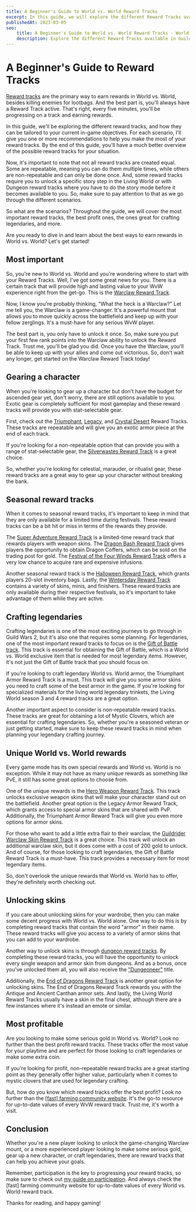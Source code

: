 ```yaml
---
title: A Beginner's Guide to World vs. World Reward Tracks
excerpt: In this guide, we will explore the different Reward Tracks available in Guild Wars 2 World vs World and provide expert tips on how to choose the best one for your playstyle.
publishedAt: 2023-03-05
seo:
    title: A Beginner's Guide to World vs. World Reward Tracks - World vs. World Basics - Guild Wars 2 Guide
    description: Explore the different Reward Tracks available in Guild Wars 2 World vs World and learn expert tips on how to choose the best one for your playstyle.
---
```


# A Beginner's Guide to Reward Tracks

[Reward tracks](https://wiki.guildwars2.com/wiki/WvW_Reward_Track) are the primary way to earn rewards in World vs. World, besides killing enemies for lootbags. And the best part is, you'll always have a Reward Track active. That's right, every five minutes, you'll be progressing on a track and earning rewards.

In this guide, we'll be exploring the different reward tracks, and how they can be tailored to your current in-game objectives. For each scenario, I'll give you one or more recommendations to help you make the most of your reward tracks. By the end of this guide, you'll have a much better overview of the possible reward tracks for your situation.

Now, it's important to note that not all reward tracks are created equal. Some are repeatable, meaning you can do them multiple times, while others are non-repeatable and can only be done once. And, some reward tracks require you to unlock a specific story step in the Living World or with Dungeon reward tracks where you have to do the story mode before it becomes available to you. So, make sure to pay attention to that as we go through the different scenarios.

So what are the scenarios? Throughout the guide, we will cover the most important reward tracks, the best profit ones, the ones great for crafting legendaries, and more.

Are you ready to dive in and learn about the best ways to earn rewards in World vs. World? Let's get started!

<youtube-player id="0epaDRq-MfY"></youtube-player>


## Most important

So, you're new to World vs. World and you're wondering where to start with your Reward Tracks. Well, I've got some great news for you. There is a certain track that will provide high and lasting value to your WvW experience right from the get-go. This is the [Warclaw Reward Track](https://wiki.guildwars2.com/wiki/Warclaw_Reward_Track).

Now, I know you're probably thinking, "What the heck is a Warclaw?" Let me tell you, the Warclaw is a game-changer. It's a powerful mount that allows you to move quickly across the battlefield and keep up with your fellow zerglings. It's a must-have for any serious WvW player.

The best part is, you only have to unlock it once. So, make sure you put your first few rank points into the Warclaw ability to unlock the Reward Track. Trust me, you'll be glad you did. Once you have the Warclaw, you'll be able to keep up with your allies and come out victorious. So, don't wait any longer, get started on the Warclaw Reward Track today!

## Gearing a character

When you're looking to gear up a character but don't have the budget for ascended gear yet, don't worry, there are still options available to you. Exotic gear is completely sufficient for most gameplay and these reward tracks will provide you with stat-selectable gear.

First, check out the [Triumphant](https://wiki.guildwars2.com/wiki/Triumphant_Armor_Reward_Track), [Legacy](https://wiki.guildwars2.com/wiki/Legacy_Armor_Reward_Track), and [Crystal Desert](https://wiki.guildwars2.com/wiki/Crystal_Desert_Reward_Track) Reward Tracks. These tracks are repeatable and will give you an exotic armor piece at the end of each track. 

If you're looking for a non-repeatable option that can provide you with a range of stat-selectable gear, the [Silverwastes Reward Track](https://wiki.guildwars2.com/wiki/Silverwastes_Reward_Track) is a great choice.

So, whether you're looking for celestial, marauder, or ritualist gear, these reward tracks are a great way to gear up your character without breaking the bank.

## Seasonal reward tracks

When it comes to seasonal reward tracks, it's important to keep in mind that they are only available for a limited time during festivals. These reward tracks can be a bit hit or miss in terms of the rewards they provide.

The [Super Adventure Reward Track](https://wiki.guildwars2.com/wiki/Super_Adventure_Reward_Track) is a limited-time reward track that rewards players with weapon skins. The [Dragon Bash Reward Track](https://wiki.guildwars2.com/wiki/Dragon_Bash_Reward_Track) gives players the opportunity to obtain Dragon Coffers, which can be sold on the trading post for gold. The [Festival of the Four Winds Reward Track](https://wiki.guildwars2.com/wiki/Festival_of_the_Four_Winds_Reward_Track) offers a very low chance to acquire rare and expensive infusions.

Another seasonal reward track is the [Halloween Reward Track](https://wiki.guildwars2.com/wiki/Halloween_Reward_Track), which grants players 20-slot inventory bags. Lastly, the [Wintersday Reward Track](https://wiki.guildwars2.com/wiki/Wintersday_Reward_Track) contains a variety of skins, minis, and finishers. These reward tracks are only available during their respective festivals, so it's important to take advantage of them while they are active.

## Crafting legendaries

Crafting legendaries is one of the most exciting journeys to go through in Guild Wars 2, but it's also one that requires some planning. For legendaries, one of the most important reward tracks to focus on is the [Gift of Battle track](https://wiki.guildwars2.com/wiki/Gift_of_Battle_Item_Reward_Track). This track is essential for obtaining the Gift of Battle, which is a World vs. World exclusive item that is needed for most legendary items. However, it's not just the Gift of Battle track that you should focus on.

If you're looking to craft legendary World vs. World armor, the Triumphant Armor Reward Track is a must. This track will give you some armor skins you need to craft some of the best armor in the game. If you're looking for specialized materials for the living world legendary trinkets, the Living World season 3 and 4 reward tracks are a great option.

Another important aspect to consider is non-repeatable reward tracks. These tracks are great for obtaining a lot of Mystic Clovers, which are essential for crafting legendaries. So, whether you're a seasoned veteran or just getting started, make sure to keep these reward tracks in mind when planning your legendary crafting journey.

## Unique World vs. World rewards

Every game mode has its own special rewards and World vs. World is no exception. While it may not have as many unique rewards as something like PvE, it still has some great options to choose from.

One of the unique rewards is the [Hero Weapon Reward Track](https://wiki.guildwars2.com/wiki/Hero_Weapon_Reward_Track). This track unlocks exclusive weapon skins that will make your character stand out on the battlefield. Another great option is the Legacy Armor Reward Track, which grants access to special armor skins that are shared with PvP. Additionally, the Triumphant Armor Reward Track will give you even more options for armor skins.

For those who want to add a little extra flair to their warclaw, the [Guildrider Warclaw Skin Reward Track](https://wiki.guildwars2.com/wiki/Guildrider_Warclaw_Skin_Reward_Track) is a great choice. This track will unlock an additional warclaw skin, but it does come with a cost of 200 gold to unlock. And of course, for those looking to craft legendaries, the Gift of Battle Reward Track is a must-have. This track provides a necessary item for most legendary items.

So, don't overlook the unique rewards that World vs. World has to offer, they're definitely worth checking out.

## Unlocking skins

If you care about unlocking skins for your wardrobe, then you can make some decent progress with World vs. World alone. One way to do this is by completing reward tracks that contain the word "armor" in their name. These reward tracks will give you access to a variety of armor skins that you can add to your wardrobe.

Another way to unlock skins is through [dungeon reward tracks](https://wiki.guildwars2.com/wiki/WvW_Reward_Track#Dungeon_tracks). By completing these reward tracks, you will have the opportunity to unlock every single weapon and armor skin from dungeons. And as a bonus, once you've unlocked them all, you will also receive the ["Dungeoneer"](https://wiki.guildwars2.com/wiki/Dungeoneer) title.

Additionally, the [End of Dragons Reward Track](https://wiki.guildwars2.com/wiki/End_of_Dragons_Reward_Track) is another great option for unlocking skins. The End of Dragons Reward Track rewards you with the Antique and Ancient Canthan armor sets. And lastly, the Living World Reward Tracks usually have a skin in the final chest, although there are a few instances where it's instead an emote or similar.

## Most profitable

Are you looking to make some serious gold in World vs. World? Look no further than the best profit reward tracks. These tracks offer the most value for your playtime and are perfect for those looking to craft legendaries or make some extra coin.

If you're looking for profit, non-repeatable reward tracks are a great starting point as they generally offer higher value, particularly when it comes to mystic clovers that are used for legendary crafting.

But, how do you know which reward tracks offer the best profit? Look no further than the [\[fast\] farming community website](https://fast.farming-community.eu/competitive/wvw-reward-track). It's the go-to resource for up-to-date values of every WvW reward track. Trust me, it's worth a visit.

## Conclusion

Whether you're a new player looking to unlock the game-changing Warclaw mount, or a more experienced player looking to make some serious gold, gear up a new character, or craft legendaries, there are reward tracks that can help you achieve your goals.

Remember, participation is the key to progressing your reward tracks, so make sure to check out [my guide on participation](https://rediche.stream/articles/how-participation-works-in-wvw). And always check the [fast] farming community website for up-to-date values of every World vs. World reward track.

Thanks for reading, and happy gaming!